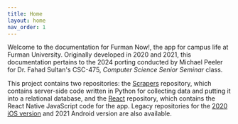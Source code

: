 ```yaml
---
title: Home
layout: home
nav_order: 1
---
```


Welcome to the documentation for Furman Now!, the app for campus life at Furman University. Originally developed in 2020 and 2021, this documentation pertains to the 2024 porting conducted by Michael Peeler for Dr. Fahad Sultan's CSC-475, *Computer Science Senior Seminar* class. 

This project contains two repositories: the [Scrapers][Scrapers Repo] repository, which contains server-side code written in Python for collecting data and putting it into a relational database, and the [React][React Repo] repository, which contains the React Native JavaScript code for the app. Legacy repositories for the [2020 iOS version][iOS Repo] and 2021 Android version are also available.

[Scrapers Repo]: https://github.com/m-peeler/FurmanNowReact/
[React Repo]: https://github.com/m-peeler/FurmanNowScrapers/
[iOS Repo]: https://github.com/bcatron/furmanapp
